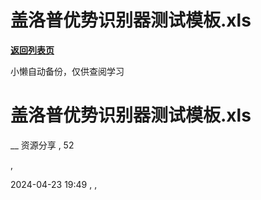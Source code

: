 # 盖洛普优势识别器测试模板.xls

[**返回列表页**](/gzh/懒人手册)

小懒自动备份，仅供查阅学习

# 盖洛普优势识别器测试模板.xls

__ 资源分享 , 52

,

2024-04-23 19:49 , ,

